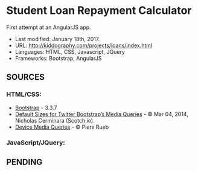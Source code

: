 # Student Loan Repayment Calculator #

First attempt at an AngularJS app.

* Last modified: January 18th, 2017.
* URL: http://kiddography.com/projects/loans/index.html
* Languages: HTML, CSS, Javascript, JQuery
* Frameworks: Bootstrap, AngularJS

## **SOURCES** ##

### HTML/CSS: ###
* [Bootstrap](http://getbootstrap.com/) - 3.3.7
* [Default Sizes for Twitter Bootstrap’s Media Queries](https://scotch.io/tutorials/default-sizes-for-twitter-bootstraps-media-queries) - © Mar 04, 2014, Nicholas Cerminara (Scotch.io).
* [Device Media Queries](http://resizr.co/) - © Piers Rueb

### JavaScript/JQuery: ###



## **PENDING** ##

